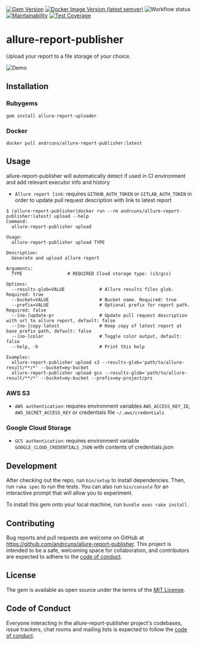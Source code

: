 [![Gem Version](https://img.shields.io/gem/v/allure-report-publisher?color=red)](https://rubygems.org/gems/allure-report-publisher)
[![Docker Image Version (latest semver)](https://img.shields.io/docker/v/andrcuns/allure-report-publisher?color=blue&label=docker&sort=semver)](https://hub.docker.com/r/andrcuns/allure-report-publisher)
![Workflow status](https://github.com/andrcuns/allure-report-publisher/workflows/Test/badge.svg)
[![Maintainability](https://api.codeclimate.com/v1/badges/210eaa4f74588fb08313/maintainability)](https://codeclimate.com/github/andrcuns/allure-report-publisher/maintainability)
[![Test Coverage](https://api.codeclimate.com/v1/badges/210eaa4f74588fb08313/test_coverage)](https://codeclimate.com/github/andrcuns/allure-report-publisher/test_coverage)

# allure-report-publisher

Upload your report to a file storage of your choice.

![Demo](demo.gif)

## Installation

### Rubygems

```shell
gem install allure-report-uploader
```

### Docker

```shell
docker pull andrcuns/allure-report-publisher:latest
```

## Usage

allure-report-publisher will automatically detect if used in CI environment and add relevant executor info and history

- `Allure report link`: requires `GITHUB_AUTH_TOKEN` or `GITLAB_AUTH_TOKEN` in order to update pull request description with link to latest report

```shell
$ (allure-report-publisher|docker run --rm andrcuns/allure-report-publisher:latest) upload --help
Command:
  allure-report-publisher upload

Usage:
  allure-report-publisher upload TYPE

Description:
  Generate and upload allure report

Arguments:
  TYPE                 # REQUIRED Cloud storage type: (s3/gcs)

Options:
  --results-glob=VALUE             # Allure results files glob. Required: true
  --bucket=VALUE                   # Bucket name. Required: true
  --prefix=VALUE                   # Optional prefix for report path. Required: false
  --[no-]update-pr                 # Update pull request description with url to allure report, default: false
  --[no-]copy-latest               # Keep copy of latest report at base prefix path, default: false
  --[no-]color                     # Toggle color output, default: false
  --help, -h                       # Print this help

Examples:
  allure-report-publisher upload s3 --results-glob='path/to/allure-result/**/*' --bucket=my-bucket
  allure-report-publisher upload gcs --results-glob='path/to/allure-result/**/*' --bucket=my-bucket --prefix=my-project/prs
```

### AWS S3

- `AWS authentication`: requires environment variables `AWS_ACCESS_KEY_ID`, `AWS_SECRET_ACCESS_KEY` or credentials file `~/.aws/credentials`

### Google Cloud Storage

- `GCS authentication`: requires environment variable `GOOGLE_CLOUD_CREDENTIALS_JSON` with contents of credentials.json

## Development

After checking out the repo, run `bin/setup` to install dependencies. Then, run `rake spec` to run the tests. You can also run `bin/console` for an interactive prompt that will allow you to experiment.

To install this gem onto your local machine, run `bundle exec rake install`.

## Contributing

Bug reports and pull requests are welcome on GitHub at <https://github.com/andrcuns/allure-report-publisher>. This project is intended to be a safe, welcoming space for collaboration, and contributors are expected to adhere to the [code of conduct](https://github.com/andrcuns/allure-report-publisher/blob/main/CODE_OF_CONDUCT.md).

## License

The gem is available as open source under the terms of the [MIT License](https://opensource.org/licenses/MIT).

## Code of Conduct

Everyone interacting in the allure-report-publisher project's codebases, issue trackers, chat rooms and mailing lists is expected to follow the [code of conduct](https://github.com/andrcuns/allure-report-publisher/blob/main/CODE_OF_CONDUCT.md).
